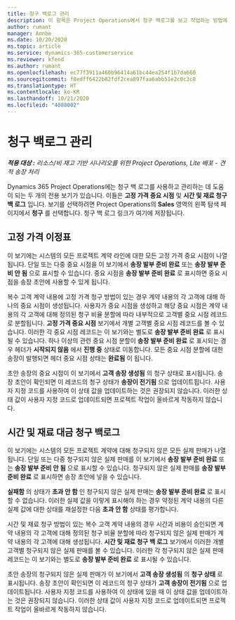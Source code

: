 ```yaml
---
title: 청구 백로그 관리
description: 이 항목은 Project Operations에서 청구 백로그를 보고 작업하는 방법에 대한 정보를 제공합니다.
author: rumant
manager: Annbe
ms.date: 10/20/2020
ms.topic: article
ms.service: dynamics-365-customerservice
ms.reviewer: kfend
ms.author: rumant
ms.openlocfilehash: ec77f3911a460b96414a61bc44ea254f1b7da660
ms.sourcegitcommit: f8edff6422b82fdf2cea897faa6abb51e2c0c3c8
ms.translationtype: HT
ms.contentlocale: ko-KR
ms.lasthandoff: 10/21/2020
ms.locfileid: "4088002"
---
```

# <a name="manage-the-billing-backlog"></a>청구 백로그 관리

_**적용 대상 :** 리소스/비 재고 기반 시나리오를 위한 Project Operations, Lite 배포 - 견적 송장 처리_

Dynamics 365 Project Operations에는 청구 백 로그를 사용하고 관리하는 데 도움이 되는 두 개의 전용 보기가 있습니다. 이들은 **고정 가격 중요 시점** 및 **시간 및 재료 청구 백 로그** 입니다. 보기를 선택하려면 Project Operations의 **Sales** 영역의 왼쪽 탐색 페이지에서 **청구** 를 선택합니다. 청구 백 로그 링크가 여기에 저장됩니다.

## <a name="fixed-price-milestones"></a>고정 가격 이정표

이 보기에는 시스템의 모든 프로젝트 계약 라인에 대한 모든 고정 가격 중요 시점이 나열됩니다. 단일 또는 다중 중요 시점을 이 보기에서 **송장 발부 준비 완료** 또는 **송장 발부 준비 안 됨** 으로 표시할 수 있습니다. 중요 시점을 **송장 발부 준비 완료** 로 표시하면 중요 시점을 송장 초안에 사용할 수 있게 됩니다.

복수 고객 계약 내용에 고정 가격 청구 방법이 있는 경우 계약 내용의 각 고객에 대해 하나의 중요 시점이 생성됩니다. 사용자가 중요 시점을 생성하고 해당 중요 시점은 계약 내용의 각 고객에 대해 정의된 청구 비율 분할에 따라 내부적으로 고객별 중요 시점 레코드로 분할됩니다. **고정 가격 중요 시점** 보기에서 개별 고객별 중요 시점 레코드를 볼 수 있습니다. 이러한 각 중요 시점 레코드는 이 보기와는 별도로 **송장 발부 준비 완료** 로 표시될 수 있습니다. 하나 이상의 관련 중요 시점 분할이 **송장 발부 준비 완료** 로 표시되는 경우 헤더가 **시작되지 않음** 에서 **진행 중** 상태로 이동합니다. 모든 중요 시점 분할에 대한 송장이 발행되면 헤더 중요 시점 상태는 **완료됨** 이 됩니다.

초안 송장의 중요 시점이 이 보기에서 **고객 송장 생성됨** 의 청구 상태로 표시됩니다. 송장 초안이 확인되면 이 레코드의 청구 상태가 **송장이 전기됨** 으로 업데이트됩니다. 사용자 지정 코드를 사용하여 이 상태 값을 업데이트하는 것은 권장되지 않습니다. 이러한 상태 값이 사용자 지정 코드로 업데이트되면 프로젝트 작업이 올바르게 작동하지 않습니다.

## <a name="time-and-material-billing-backlog"></a>시간 및 재료 대금 청구 백로그

이 보기에는 시스템의 모든 프로젝트 계약에 대해 청구되지 않은 모든 실제 판매가 나열됩니다. 단일 또는 다중 청구되지 않은 실제 판매를 이 보기에서 **송장 발부 준비 완료** 또는 **송장 발부 준비 안 됨** 으로 표시할 수 있습니다. 청구되지 않은 실제 판매를 **송장 발부 준비 완료** 로 표시하면 송장 초안에 넣을 수 있습니다.

**실패함** 의 상태가 **초과 안 함** 인 청구되지 않은 실제 판매는 **송장 발부 준비 완료** 로 표시할 수 없습니다. 이러한 실제 값을 이렇게 표시해야 하는 경우 약정된 계약 내용의 다른 실제 값에 대한 상태를 재설정한 다음 **초과 안 함** 상태를 평가합니다.

시간 및 재료 청구 방법이 있는 복수 고객 계약 내용의 경우 시간과 비용이 승인되면 계약 내용의 각 고객에 대해 정의된 청구 비율 분할에 따라 청구되지 않은 실제 판매가 계약 내용의 각 고객에 대해 생성됩니다. **시간 및 재료 청구 백 로그** 보기에서 이러한 개별 고객별 청구되지 않은 실제 판매를 볼 수 있습니다. 이러한 각 청구되지 않은 실제 판매 레코드는 이 보기와는 별도로 **송장 발부 준비 완료** 로 표시될 수 있습니다.

초안 송장의 청구되지 않은 실제 판매가 이 보기에서 **고객 송장 생성됨** 의 **청구 상태** 로 표시됩니다. 송장 초안이 확인되면 이 레코드의 청구 상태가 **고객 송장이 전기됨** 으로 업데이트됩니다. 사용자 지정 코드를 사용하여 이 상태에 있을 때 이 상태 값을 업데이트하는 것은 권장되지 않습니다. 이러한 상태 값이 사용자 지정 코드로 업데이트되면 프로젝트 작업이 올바르게 작동하지 않습니다.

